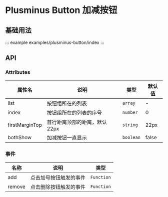 <!--
 * @Description: 信息框
 * @Date: 2024-06-28 17:36:26
 * @LastEditTime: 2024-10-30 18:16:07
-->

# Plusminus Button 加减按钮

## 基础用法

::: example
examples/plusminus-button/index
:::

## API

### Attributes

<div class="doc-table column4">

| 属性名         | 说明                          | 类型      | 默认值 |
| -------------- | ----------------------------- | --------- | ------ |
| list           | 按钮组所在的列表              | `array`   | -      |
| index          | 按钮组所在的列表的序号        | `number`  | 0      |
| firstMarginTop | 首行距离顶部的距离，默认 22px | `string`  | 22px   |
| bothShow       | 加减按钮一直显示              | `boolean` | false  |

</div>

### 事件

<div class="doc-table column3">

| 名称   | 说明                   | 类型       |
| ------ | ---------------------- | ---------- |
| add    | 点击加号按钮触发的事件 | `Function` |
| remove | 点击删除按钮触发的事件 | `Function` |

</div>
